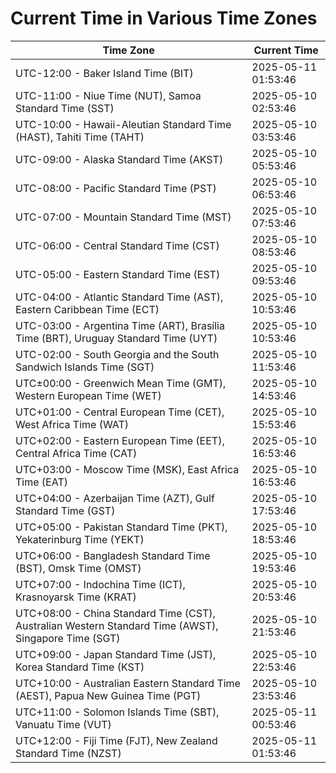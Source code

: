 # Current Time in Various Time Zones

| Time Zone | Current Time |
|-----------|--------------|
| UTC-12:00 - Baker Island Time (BIT) | 2025-05-11 01:53:46 |
| UTC-11:00 - Niue Time (NUT), Samoa Standard Time (SST) | 2025-05-10 02:53:46 |
| UTC-10:00 - Hawaii-Aleutian Standard Time (HAST), Tahiti Time (TAHT) | 2025-05-10 03:53:46 |
| UTC-09:00 - Alaska Standard Time (AKST) | 2025-05-10 05:53:46 |
| UTC-08:00 - Pacific Standard Time (PST) | 2025-05-10 06:53:46 |
| UTC-07:00 - Mountain Standard Time (MST) | 2025-05-10 07:53:46 |
| UTC-06:00 - Central Standard Time (CST) | 2025-05-10 08:53:46 |
| UTC-05:00 - Eastern Standard Time (EST) | 2025-05-10 09:53:46 |
| UTC-04:00 - Atlantic Standard Time (AST), Eastern Caribbean Time (ECT) | 2025-05-10 10:53:46 |
| UTC-03:00 - Argentina Time (ART), Brasília Time (BRT), Uruguay Standard Time (UYT) | 2025-05-10 10:53:46 |
| UTC-02:00 - South Georgia and the South Sandwich Islands Time (SGT) | 2025-05-10 11:53:46 |
| UTC±00:00 - Greenwich Mean Time (GMT), Western European Time (WET) | 2025-05-10 14:53:46 |
| UTC+01:00 - Central European Time (CET), West Africa Time (WAT) | 2025-05-10 15:53:46 |
| UTC+02:00 - Eastern European Time (EET), Central Africa Time (CAT) | 2025-05-10 16:53:46 |
| UTC+03:00 - Moscow Time (MSK), East Africa Time (EAT) | 2025-05-10 16:53:46 |
| UTC+04:00 - Azerbaijan Time (AZT), Gulf Standard Time (GST) | 2025-05-10 17:53:46 |
| UTC+05:00 - Pakistan Standard Time (PKT), Yekaterinburg Time (YEKT) | 2025-05-10 18:53:46 |
| UTC+06:00 - Bangladesh Standard Time (BST), Omsk Time (OMST) | 2025-05-10 19:53:46 |
| UTC+07:00 - Indochina Time (ICT), Krasnoyarsk Time (KRAT) | 2025-05-10 20:53:46 |
| UTC+08:00 - China Standard Time (CST), Australian Western Standard Time (AWST), Singapore Time (SGT) | 2025-05-10 21:53:46 |
| UTC+09:00 - Japan Standard Time (JST), Korea Standard Time (KST) | 2025-05-10 22:53:46 |
| UTC+10:00 - Australian Eastern Standard Time (AEST), Papua New Guinea Time (PGT) | 2025-05-10 23:53:46 |
| UTC+11:00 - Solomon Islands Time (SBT), Vanuatu Time (VUT) | 2025-05-11 00:53:46 |
| UTC+12:00 - Fiji Time (FJT), New Zealand Standard Time (NZST) | 2025-05-11 01:53:46 |

